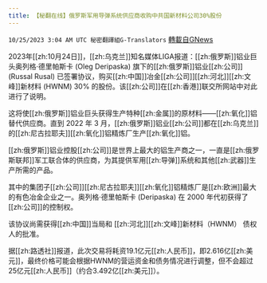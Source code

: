 ```yaml
---
title: 【秘翻在线】俄罗斯军用导弹系统供应商收购中共国新材料公司30%股份
---
```

`10/25/2023 3:04 AM UTC 秘密翻譯組G-Translators` [轉載自GNews](https://gnews.org/articles/1877010)

2023年[[zh:10月24日]]，[[zh:乌克兰]]知名媒体LIGA报道：[[zh:俄罗斯]]铝业巨头奥列格·德里帕斯卡 (Oleg Deripaska) 旗下的[[zh:俄罗斯]]铝业[[zh:公司]] (Russal Rusal) 已签署协议，购买[[zh:中国]]冶金[[zh:公司]][[zh:河北]][[zh:文峰]]新材料 (HWNM) 30% 的股份。该[[zh:公司]]在[[zh:香港]]联交所网站中对此进行了说明。

这将使[[zh:俄罗斯]]铝业巨头获得生产特种[[zh:金属]]的原材料——[[zh:氧化]]铝替代供应商。直到 2022 年 3 月，[[zh:俄罗斯]]铝业[[zh:公司]]都在[[zh:乌克兰]]的[[zh:尼古拉耶夫]][[zh:氧化]]铝精炼厂生产[[zh:氧化]]铝。

[[zh:俄罗斯]]铝业控股[[zh:公司]]是世界上最大的铝生产商之一，一直是[[zh:俄罗斯联邦]]军工联合体的供应商，为其提供军用[[zh:导弹]]系统和其他[[zh:武器]]生产所需的产品。

其中的集团子[[zh:公司]][[zh:尼古拉耶夫]][[zh:氧化]]铝精炼厂是[[zh:欧洲]]最大的有色冶金企业之一。奥列格·德里帕斯卡 (Deripaska) 在 2000 年代初获得了[[zh:公司]]的控制权。

该协议尚需获得[[zh:中国]]当局和 [[zh:河北]][[zh:文峰]]新材料（HWNM） 债权人的批准。

据[[zh:路透社]]报道，此次交易将耗资19.1亿元[[zh:人民币]]，即2.616亿[[zh:美元]]，最终价格可能会根据HWNM的营运资金和债务情况进行调整，但不会超过25亿元[[zh:人民币]]（约合3.492亿[[zh:美元]]）。
